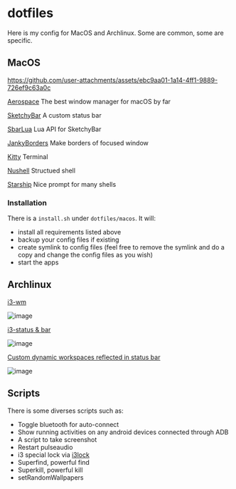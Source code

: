 # dotfiles

Here is my config for MacOS and Archlinux. Some are common, some are specific.

## MacOS

https://github.com/user-attachments/assets/ebc9aa01-1a14-4ff1-9889-726ef9c63a0c

[Aerospace](https://github.com/nikitabobko/AeroSpace)
The best window manager for macOS by far

[SketchyBar](https://github.com/FelixKratz/SketchyBar?tab=readme-ov-file)
A custom status bar

[SbarLua](https://github.com/FelixKratz/SbarLua)
Lua API for SketchyBar

[JankyBorders](https://github.com/FelixKratz/JankyBorders)
Make borders of focused window

[Kitty](https://sw.kovidgoyal.net/kitty/)
Terminal

[Nushell](https://www.nushell.sh/)
Structued shell

[Starship](https://starship.rs/)
Nice prompt for many shells

### Installation

There is a `install.sh` under `dotfiles/macos`. It will:
- install all requirements listed above
- backup your config files if existing
- create symlink to config files (feel free to remove the symlink and do a copy and change the config files as you wish)
- start the apps


## Archlinux

[i3-wm](https://i3wm.org/)

![image](https://github.com/user-attachments/assets/9ad1dd5b-405b-4fdf-944f-b68078d6d566)

[i3-status & bar](https://i3wm.org/docs/i3status.html)

![image](https://github.com/user-attachments/assets/574e7dcd-9589-4482-a791-d4e5f3b30007)


[Custom dynamic workspaces reflected in status bar](https://github.com/alexandre-thauvin/i3-workspace-names-daemon)

![image](https://github.com/user-attachments/assets/a375cda4-cb2b-4f89-b30e-c0d614d7860c)


## Scripts

There is some diverses scripts such as:
- Toggle bluetooth for auto-connect
- Show running activities on any android devices connected through ADB
- A script to take screenshot
- Restart pulseaudio
- i3 special lock via [i3lock](https://i3wm.org/i3lock/)
- Superfind, powerful find
- Superkill, powerful kill
- setRandomWallpapers


